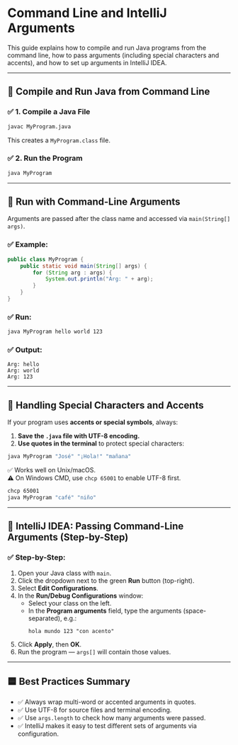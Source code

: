 # Command Line and IntelliJ Arguments

This guide explains how to compile and run Java programs from the command line, how to pass arguments (including special characters and accents), and how to set up arguments in IntelliJ IDEA.

---

## 🔹 Compile and Run Java from Command Line

### ✅ 1. Compile a Java File

```bash
javac MyProgram.java
```

This creates a `MyProgram.class` file.

### ✅ 2. Run the Program

```bash
java MyProgram
```

---

## 🔹 Run with Command-Line Arguments

Arguments are passed after the class name and accessed via `main(String[] args)`.

### ✅ Example:

```java
public class MyProgram {
    public static void main(String[] args) {
        for (String arg : args) {
            System.out.println("Arg: " + arg);
        }
    }
}
```

### ✅ Run:

```bash
java MyProgram hello world 123
```

### ✅ Output:

```
Arg: hello
Arg: world
Arg: 123
```

---

## 🔹 Handling Special Characters and Accents

If your program uses **accents or special symbols**, always:

1. **Save the `.java` file with UTF-8 encoding.**
2. **Use quotes in the terminal** to protect special characters:

```bash
java MyProgram "José" "¡Hola!" "mañana"
```

✅ Works well on Unix/macOS.  
⚠️ On Windows CMD, use `chcp 65001` to enable UTF-8 first.

```bash
chcp 65001
java MyProgram "café" "niño"
```

---

## 🔹 IntelliJ IDEA: Passing Command-Line Arguments (Step-by-Step)

### ✅ Step-by-Step:

1. Open your Java class with `main`.
2. Click the dropdown next to the green **Run** button (top-right).
3. Select **Edit Configurations**.
4. In the **Run/Debug Configurations** window:
   - Select your class on the left.
   - In the **Program arguments** field, type the arguments (space-separated), e.g.:
     ```
     hola mundo 123 "con acento"
     ```
5. Click **Apply**, then **OK**.
6. Run the program — `args[]` will contain those values.

---

## 🟦 Best Practices Summary

- ✅ Always wrap multi-word or accented arguments in quotes.
- ✅ Use UTF-8 for source files and terminal encoding.
- ✅ Use `args.length` to check how many arguments were passed.
- ✅ IntelliJ makes it easy to test different sets of arguments via configuration.
